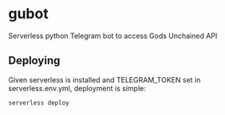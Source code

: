 # gubot
Serverless python Telegram bot to access Gods Unchained API

## Deploying
Given serverless is installed and TELEGRAM_TOKEN set in serverless.env.yml, deployment is simple:

    serverless deploy
